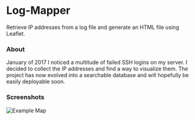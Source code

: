 # Log-Mapper #
Retrieve IP addresses from a log file and generate an HTML file using Leaflet.

### About
January of 2017 I noticed a multitude of failed SSH logins on my server. I decided to collect the IP addresses and find a way to visualize them. The project has now evolved into a searchable database and will hopefully be easily deployable soon.

### Screenshots

![Example Map](https://lambda.sx/WhO.png "Example Map")
